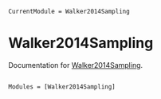 ```@meta
CurrentModule = Walker2014Sampling
```

# Walker2014Sampling

Documentation for [Walker2014Sampling](https://github.com/igutierrezm/Walker2014Sampling.jl).

```@index
```

```@autodocs
Modules = [Walker2014Sampling]
```
